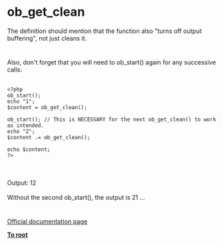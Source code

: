 # ob_get_clean



The definition should mention that the function also "turns off output buffering", not just cleans it.  

#

Also, don&apos;t forget that you will need to ob_start() again for any successive calls:<br><br>

```
<?php
ob_start();
echo "1";
$content = ob_get_clean();

ob_start(); // This is NECESSARY for the next ob_get_clean() to work as intended.
echo "2";
$content .= ob_get_clean();

echo $content;
?>
```
<br><br>Output: 12<br><br>Without the second ob_start(), the output is 21 ...  

#

[Official documentation page](https://www.php.net/manual/en/function.ob-get-clean.php)

**[To root](/README.md)**